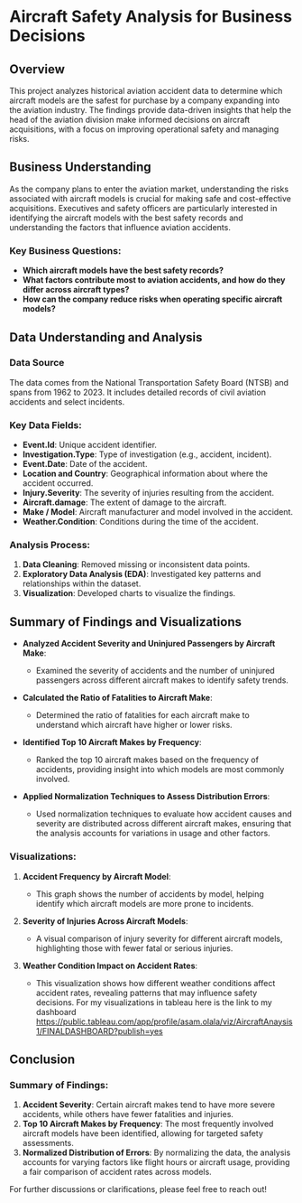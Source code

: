 
# Aircraft Safety Analysis for Business Decisions

## Overview
This project analyzes historical aviation accident data to determine which aircraft models are the safest for purchase by a company expanding into the aviation industry. The findings provide data-driven insights that help the head of the aviation division make informed decisions on aircraft acquisitions, with a focus on improving operational safety and managing risks.

## Business Understanding
As the company plans to enter the aviation market, understanding the risks associated with aircraft models is crucial for making safe and cost-effective acquisitions. Executives and safety officers are particularly interested in identifying the aircraft models with the best safety records and understanding the factors that influence aviation accidents.

### Key Business Questions:
- **Which aircraft models have the best safety records?**
- **What factors contribute most to aviation accidents, and how do they differ across aircraft types?**
- **How can the company reduce risks when operating specific aircraft models?**

## Data Understanding and Analysis

### Data Source
The data comes from the National Transportation Safety Board (NTSB) and spans from 1962 to 2023. It includes detailed records of civil aviation accidents and select incidents.

### Key Data Fields:
- **Event.Id**: Unique accident identifier.
- **Investigation.Type**: Type of investigation (e.g., accident, incident).
- **Event.Date**: Date of the accident.
- **Location and Country**: Geographical information about where the accident occurred.
- **Injury.Severity**: The severity of injuries resulting from the accident.
- **Aircraft.damage**: The extent of damage to the aircraft.
- **Make / Model**: Aircraft manufacturer and model involved in the accident.
- **Weather.Condition**: Conditions during the time of the accident.

### Analysis Process:
1. **Data Cleaning**: Removed missing or inconsistent data points.
2. **Exploratory Data Analysis (EDA)**: Investigated key patterns and relationships within the dataset.
3. **Visualization**: Developed charts to visualize the findings.

## Summary of Findings and Visualizations

- **Analyzed Accident Severity and Uninjured Passengers by Aircraft Make**:
    - Examined the severity of accidents and the number of uninjured passengers across different aircraft makes to identify safety trends.
  
- **Calculated the Ratio of Fatalities to Aircraft Make**:
    - Determined the ratio of fatalities for each aircraft make to understand which aircraft have higher or lower risks.
  
- **Identified Top 10 Aircraft Makes by Frequency**:
    - Ranked the top 10 aircraft makes based on the frequency of accidents, providing insight into which models are most commonly involved.
  
- **Applied Normalization Techniques to Assess Distribution Errors**:
    - Used normalization techniques to evaluate how accident causes and severity are distributed across different aircraft makes, ensuring that the analysis accounts for variations in usage and other factors.

### Visualizations:
1. **Accident Frequency by Aircraft Model**:
   - This graph shows the number of accidents by model, helping identify which aircraft models are more prone to incidents.

2. **Severity of Injuries Across Aircraft Models**:
   - A visual comparison of injury severity for different aircraft models, highlighting those with fewer fatal or serious injuries.

3. **Weather Condition Impact on Accident Rates**:
   - This visualization shows how different weather conditions affect accident rates, revealing patterns that may influence safety decisions.
   For my visualizations in tableau here is the link to my dashboard https://public.tableau.com/app/profile/asam.olala/viz/AircraftAnaysis1/FINALDASHBOARD?publish=yes

## Conclusion

### Summary of Findings:
1. **Accident Severity**: Certain aircraft makes tend to have more severe accidents, while others have fewer fatalities and injuries.
2. **Top 10 Aircraft Makes by Frequency**: The most frequently involved aircraft models have been identified, allowing for targeted safety assessments.
3. **Normalized Distribution of Errors**: By normalizing the data, the analysis accounts for varying factors like flight hours or aircraft usage, providing a fair comparison of accident rates across models.

For further discussions or clarifications, please feel free to reach out!
